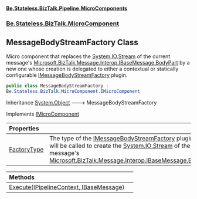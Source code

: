#### [Be.Stateless.BizTalk.Pipeline.MicroComponents](README.md 'README')
### [Be.Stateless.BizTalk.MicroComponent](Be.Stateless.BizTalk.MicroComponent.md 'Be.Stateless.BizTalk.MicroComponent')

## MessageBodyStreamFactory Class

Micro component that replaces the [System.IO.Stream](https://docs.microsoft.com/en-us/dotnet/api/System.IO.Stream 'System.IO.Stream') of the current message's [Microsoft.BizTalk.Message.Interop.IBaseMessage.BodyPart](https://docs.microsoft.com/en-us/dotnet/api/Microsoft.BizTalk.Message.Interop.IBaseMessage.BodyPart 'Microsoft.BizTalk.Message.Interop.IBaseMessage.BodyPart') by a new one whose creation is delegated to either a contextual or statically
configurable [IMessageBodyStreamFactory](IMessageBodyStreamFactory.md 'Be.Stateless.BizTalk.MicroComponent.IMessageBodyStreamFactory') plugin.

```csharp
public class MessageBodyStreamFactory :
Be.Stateless.BizTalk.MicroComponent.IMicroComponent
```

Inheritance [System.Object](https://docs.microsoft.com/en-us/dotnet/api/System.Object 'System.Object') &#129106; MessageBodyStreamFactory

Implements [IMicroComponent](IMicroComponent.md 'Be.Stateless.BizTalk.MicroComponent.IMicroComponent')

| Properties | |
| :--- | :--- |
| [FactoryType](MessageBodyStreamFactory.FactoryType.md 'Be.Stateless.BizTalk.MicroComponent.MessageBodyStreamFactory.FactoryType') | The type of the [IMessageBodyStreamFactory](IMessageBodyStreamFactory.md 'Be.Stateless.BizTalk.MicroComponent.IMessageBodyStreamFactory') plugin that will be called to create the [System.IO.Stream](https://docs.microsoft.com/en-us/dotnet/api/System.IO.Stream 'System.IO.Stream') of the message's [Microsoft.BizTalk.Message.Interop.IBaseMessage.BodyPart](https://docs.microsoft.com/en-us/dotnet/api/Microsoft.BizTalk.Message.Interop.IBaseMessage.BodyPart 'Microsoft.BizTalk.Message.Interop.IBaseMessage.BodyPart'). |

| Methods | |
| :--- | :--- |
| [Execute(IPipelineContext, IBaseMessage)](MessageBodyStreamFactory.Execute(IPipelineContext,IBaseMessage).md 'Be.Stateless.BizTalk.MicroComponent.MessageBodyStreamFactory.Execute(Microsoft.BizTalk.Component.Interop.IPipelineContext, Microsoft.BizTalk.Message.Interop.IBaseMessage)') | |
